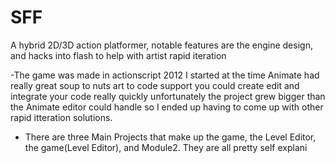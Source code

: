 # SFF
A hybrid 2D/3D action platformer, notable features are the engine design, and hacks into flash to help with artist rapid iteration


 -The game was made in actionscript 2012 I started at the time Animate had really great soup to nuts art to code support you could create edit and integrate your code really quickly unfortunately the project grew bigger than the Animate editor could handle so I ended up having to come up with other rapid itteration solutions.


- There are three Main Projects that make up the game, the Level Editor, the game(Level Editor), and Module2. They are all pretty self explani
